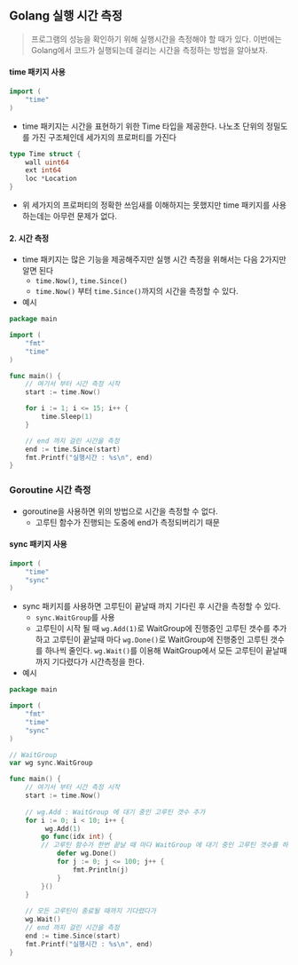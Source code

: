 ## Golang 실행 시간 측정

>  프로그램의 성능을 확인하기 위해 실행시간을 측정해야 할 때가 있다. 이번에는 Golang에서 코드가 실행되는데 걸리는 시간을 측정하는 방법을 알아보자.

#### time 패키지 사용

```go
import (
    "time"
)
```

- time 패키지는 시간을 표현하기 위한 Time 타입을 제공한다. 나노초 단위의 정밀도를 가진 구조체인데 세가지의 프로퍼티를 가진다

```go
type Time struct {
	wall uint64
    ext int64
    loc *Location
}
```

- 위 세가지의 프로퍼티의 정확한 쓰임새를 이해하지는 못했지만 time 패키지를 사용하는데는 아무런 문제가 없다.



#### 2. 시간 측정

- time 패키지는 많은 기능을 제공해주지만 실행 시간 측정을 위해서는 다음 2가지만 알면 된다
  - `time.Now()`, `time.Since()`
  - `time.Now()` 부터 `time.Since()`까지의 시간을 측정할 수 있다.
- 예시

```go
package main

import (
	"fmt"
	"time"
)

func main() {
	// 여기서 부터 시간 측정 시작
	start := time.Now()

	for i := 1; i <= 15; i++ {
		time.Sleep(1)
	}

	// end 까지 걸린 시간을 측정
	end := time.Since(start)
	fmt.Printf("실행시간 : %s\n", end)
}
```



### Goroutine 시간 측정

- goroutine을 사용하면 위의 방법으로 시간을 측정할 수 없다.
  - 고루틴 함수가 진행되는 도중에 end가 측정되버리기 때문

#### sync 패키지 사용

```go
import (
    "time"
    "sync"
)
```

- sync 패키지를 사용하면 고루틴이 끝날때 까지 기다린 후 시간을 측정할 수 있다.
  - `sync.WaitGroup`를 사용
  - 고루틴이 시작 될 때 `wg.Add(1)`로 WaitGroup에 진행중인 고루틴 갯수를 추가하고 고루틴이 끝날때 마다 `wg.Done()`로 WaitGroup에 진행중인 고루틴 갯수를 하나씩 줄인다. `wg.Wait()`를 이용해 WaitGroup에서 모든 고루틴이 끝날때 까지 기다렸다가 시간측정을 한다.
- 예시

```go
package main

import (
	"fmt"
	"time"
    "sync"
)

// WaitGroup
var wg sync.WaitGroup

func main() {
	// 여기서 부터 시간 측정 시작
	start := time.Now()
    
	// wg.Add : WaitGroup 에 대기 중인 고루틴 갯수 추가
    for i := 0; i < 10; i++ {
         wg.Add(1)
    	go func(idx int) {
        // 고루틴 함수가 한번 끝날 때 마다 WaitGroup 에 대기 중인 고루틴 갯수를 하나씩 뺀다.
            defer wg.Done()
            for j := 0; j <= 100; j++ {
                fmt.Println(j)
            }
        }()
    }
    
    // 모든 고루틴이 종료될 때까지 기다렸다가
    wg.Wait()   
	// end 까지 걸린 시간을 측정
	end := time.Since(start)
	fmt.Printf("실행시간 : %s\n", end)
}
```



